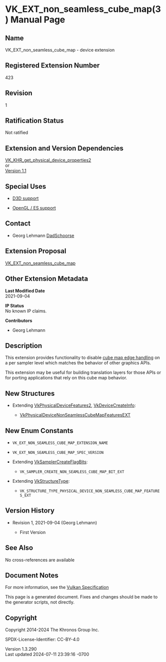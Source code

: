 # VK_EXT_non_seamless_cube_map(3) Manual Page

## Name

VK_EXT_non_seamless_cube_map - device extension



## <a href="#_registered_extension_number" class="anchor"></a>Registered Extension Number

423

## <a href="#_revision" class="anchor"></a>Revision

1

## <a href="#_ratification_status" class="anchor"></a>Ratification Status

Not ratified

## <a href="#_extension_and_version_dependencies" class="anchor"></a>Extension and Version Dependencies

[VK_KHR_get_physical_device_properties2](https://registry.khronos.org/vulkan/specs/1.3-extensions/man/html/VK_KHR_get_physical_device_properties2.html)  
or  
[Version 1.1](#versions-1.1)  

## <a href="#_special_uses" class="anchor"></a>Special Uses

- <a
  href="https://registry.khronos.org/vulkan/specs/1.3-extensions/html/vkspec.html#extendingvulkan-compatibility-specialuse"
  target="_blank" rel="noopener">D3D support</a>

- <a
  href="https://registry.khronos.org/vulkan/specs/1.3-extensions/html/vkspec.html#extendingvulkan-compatibility-specialuse"
  target="_blank" rel="noopener">OpenGL / ES support</a>

## <a href="#_contact" class="anchor"></a>Contact

- Georg Lehmann <a
  href="https://github.com/KhronosGroup/Vulkan-Docs/issues/new?body=%5BVK_EXT_non_seamless_cube_map%5D%20@DadSchoorse%0A*Here%20describe%20the%20issue%20or%20question%20you%20have%20about%20the%20VK_EXT_non_seamless_cube_map%20extension*"
  target="_blank" rel="nofollow noopener"><em></em>DadSchoorse</a>

## <a href="#_extension_proposal" class="anchor"></a>Extension Proposal

[VK_EXT_non_seamless_cube_map](https://github.com/KhronosGroup/Vulkan-Docs/tree/main/proposals/VK_EXT_non_seamless_cube_map.adoc)

## <a href="#_other_extension_metadata" class="anchor"></a>Other Extension Metadata

**Last Modified Date**  
2021-09-04

**IP Status**  
No known IP claims.

**Contributors**  
- Georg Lehmann

## <a href="#_description" class="anchor"></a>Description

This extension provides functionality to disable <a
href="https://registry.khronos.org/vulkan/specs/1.3-extensions/html/vkspec.html#textures-cubemapedge"
target="_blank" rel="noopener">cube map edge handling</a> on a per
sampler level which matches the behavior of other graphics APIs.

This extension may be useful for building translation layers for those
APIs or for porting applications that rely on this cube map behavior.

## <a href="#_new_structures" class="anchor"></a>New Structures

- Extending [VkPhysicalDeviceFeatures2](https://registry.khronos.org/vulkan/specs/1.3-extensions/man/html/VkPhysicalDeviceFeatures2.html),
  [VkDeviceCreateInfo](https://registry.khronos.org/vulkan/specs/1.3-extensions/man/html/VkDeviceCreateInfo.html):

  - [VkPhysicalDeviceNonSeamlessCubeMapFeaturesEXT](https://registry.khronos.org/vulkan/specs/1.3-extensions/man/html/VkPhysicalDeviceNonSeamlessCubeMapFeaturesEXT.html)

## <a href="#_new_enum_constants" class="anchor"></a>New Enum Constants

- `VK_EXT_NON_SEAMLESS_CUBE_MAP_EXTENSION_NAME`

- `VK_EXT_NON_SEAMLESS_CUBE_MAP_SPEC_VERSION`

- Extending [VkSamplerCreateFlagBits](https://registry.khronos.org/vulkan/specs/1.3-extensions/man/html/VkSamplerCreateFlagBits.html):

  - `VK_SAMPLER_CREATE_NON_SEAMLESS_CUBE_MAP_BIT_EXT`

- Extending [VkStructureType](https://registry.khronos.org/vulkan/specs/1.3-extensions/man/html/VkStructureType.html):

  - `VK_STRUCTURE_TYPE_PHYSICAL_DEVICE_NON_SEAMLESS_CUBE_MAP_FEATURES_EXT`

## <a href="#_version_history" class="anchor"></a>Version History

- Revision 1, 2021-09-04 (Georg Lehmann)

  - First Version

## <a href="#_see_also" class="anchor"></a>See Also

No cross-references are available

## <a href="#_document_notes" class="anchor"></a>Document Notes

For more information, see the <a
href="https://registry.khronos.org/vulkan/specs/1.3-extensions/html/vkspec.html#VK_EXT_non_seamless_cube_map"
target="_blank" rel="noopener">Vulkan Specification</a>

This page is a generated document. Fixes and changes should be made to
the generator scripts, not directly.

## <a href="#_copyright" class="anchor"></a>Copyright

Copyright 2014-2024 The Khronos Group Inc.

SPDX-License-Identifier: CC-BY-4.0

Version 1.3.290  
Last updated 2024-07-11 23:39:16 -0700
